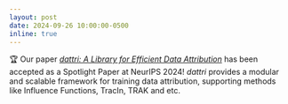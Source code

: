```yaml
---
layout: post
date: 2024-09-26 10:00:00-0500
inline: true
---
```


🏆  Our paper [*dattri: A Library for Efficient Data Attribution*](https://github.com/TRAIS-Lab/dattri?tab=readme-ov-file) has been accepted as a Spotlight Paper at NeurIPS 2024! *dattri* provides a modular and scalable framework for training data attribution, supporting methods like Influence Functions, TracIn, TRAK and etc.
